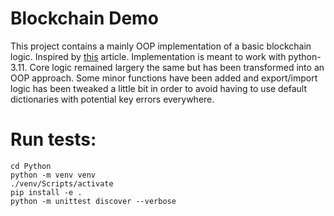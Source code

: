 # Blockchain Demo
This project contains a mainly OOP implementation of a basic blockchain logic. 
Inspired by [this](http://ecomunsing.com/build-your-own-blockchain) article.
Implementation is meant to work with python-3.11. Core logic remained largery
the same but has been transformed into an OOP approach. Some minor functions
have been added and export/import logic has been tweaked a little bit in order
to avoid having to use default dictionaries with potential key errors everywhere.

# Run tests:
```
cd Python
python -m venv venv
./venv/Scripts/activate
pip install -e .
python -m unittest discover --verbose
```
